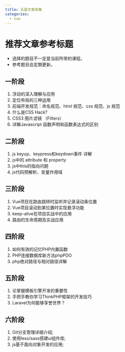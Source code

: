 ```yaml
---
title: 五星文章收集
categories:
  - vue
---
```


# 推荐文章参考标题

* 选择的题目不一定是当前所带的课程。
* 参考题目会定期更新。

## 一阶段

  1. 浮动的深入理解与应用
  2. 定位布局的三种运用
  3. 前端开发规范：命名规范、html 规范、css 规范、js 规范
  4. 什么是CSS Hack?
  5. CSS3 图片滤镜 （Filters）
  6. 详解Javascript 函数声明和函数表达式的区别

## 二阶段

  1. js keyup、keypress和keydown事件 详解
  2. js中的 attribute 和 property
  3. js中this的指向问题
  4. js代码预解析、变量作用域

## 三阶段

  1. Vue项目在路由跳转时监听并记录滚动条位置
  2. Vue项目滚动到某位置时实现悬浮功能
  3. keep-alive在项目实战中的应用
  4. 路由的生命周期及实战应用

## 四阶段

  1. 如何有效的记忆PHP内置函数
  2. PHP连接数据库新方法phpPDO 
  3. php绝对路径与相对路径详解

## 五阶段

  1. 论掌握模板引擎开发的重要性
  2. 手把手教你学习ThinkPHP框架的开发技巧
  3. Laravel为何能够享誉世界？

## 六阶段

  1. Git分支管理详细介绍;
  2. 使用less/sass搭建ui组件库;
  3. js基于面向对象开发的应用;